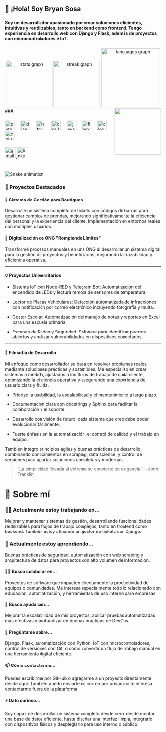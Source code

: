 <h2 align="left">👋 ¡Hola! Soy Bryan Sosa</h2>

###

<h4 align="left">Soy un desarrollador apasionado por crear soluciones eficientes, intuitivas y reutilizables, tanto en backend como frontend. Tengo experiencia en desarrollo web con Django y Flask, además de proyectos con microcontroladores e IoT.</h4>

###

<div align="center">
  <img src="https://github-readme-stats.vercel.app/api?username=DoomOs&hide_title=false&hide_rank=true&show_icons=true&include_all_commits=false&count_private=false&disable_animations=false&theme=default&locale=es&hide_border=false" height="150" alt="stats graph"  />
  <img src="https://streak-stats.demolab.com?user=DoomOs&locale=es&mode=weekly&theme=default&hide_border=false&border_radius=5" height="150" alt="streak graph"  />
  <img src="https://github-readme-stats.vercel.app/api/top-langs?username=DoomOs&locale=es&hide_title=false&layout=compact&card_width=320&langs_count=6&theme=default&hide_border=false" height="190" alt="languages graph"  />
</div>
###

<img align="right" height="150" src="https://i.pinimg.com/originals/41/7e/be/417ebee986aec41629278b1e04cfbfe9.gif"  />

###

<div align="left">
  <img src="https://cdn.jsdelivr.net/gh/devicons/devicon/icons/python/python-original.svg" height="30" alt="python logo"  />
  <img width="12" />
  <img src="https://cdn.jsdelivr.net/gh/devicons/devicon/icons/django/django-plain.svg" height="30" alt="django logo"  />
  <img width="12" />
  <img src="https://cdn.jsdelivr.net/gh/devicons/devicon/icons/html5/html5-original.svg" height="30" alt="html5 logo"  />
  <img width="12" />
  <img src="https://cdn.jsdelivr.net/gh/devicons/devicon/icons/css3/css3-original.svg" height="30" alt="css3 logo"  />
  <img width="12" />
  <img src="https://cdn.jsdelivr.net/gh/devicons/devicon/icons/javascript/javascript-original.svg" height="30" alt="javascript logo"  />
  <img width="12" />
  <img src="https://cdn.jsdelivr.net/gh/devicons/devicon/icons/flask/flask-original.svg" height="30" alt="flask logo"  />
  <img width="12" />
  <img src="https://cdn.jsdelivr.net/gh/devicons/devicon/icons/c/c-original.svg" height="30" alt="c logo"  />
  <img width="12" />
  <img src="https://cdn.jsdelivr.net/gh/devicons/devicon/icons/cplusplus/cplusplus-original.svg" height="30" alt="cplusplus logo"  />
</div>

###

<div align="left">
  <a href="jancarlososa@gmail.com" target="_blank">
    <img src="https://img.shields.io/static/v1?message=Gmail&logo=gmail&label=&color=D14836&logoColor=white&labelColor=&style=for-the-badge" height="35" alt="gmail logo"  />
  </a>
  <a href="https://www.linkedin.com/in/bryan-sosa-a3709a186/" target="_blank">
    <img src="https://img.shields.io/static/v1?message=LinkedIn&logo=linkedin&label=&color=0077B5&logoColor=white&labelColor=&style=for-the-badge" height="35" alt="linkedin logo"  />
  </a>
</div>

###

<br clear="both">

<img src="https://raw.githubusercontent.com/DoomOs/DoomOs/output/snake.svg" alt="Snake animation" />

###

### 🔧 Proyectos Destacados

###

#### 🛒 Sistema de Gestión para Boutiques

Desarrollé un sistema completo de tickets con códigos de barras para gestionar cambios de prendas, mejorando significativamente la eficiencia del personal y la experiencia del cliente. Implementación en entornos reales con múltiples usuarios.

#### 🌱 Digitalización de ONG "Rompiendo Límites"

Transformé procesos manuales en una ONG al desarrollar un sistema digital para la gestión de proyectos y beneficiarios, mejorando la trazabilidad y eficiencia operativa.

---

#### 💡 Proyectos Universitarios

- Sistema IoT con Node-RED y Telegram Bot: Automatización del encendido de LEDs y lectura remota de sensores de temperatura.

- Lector de Placas Vehiculares: Detección automatizada de infracciones con notificación por correo electrónico incluyendo fotografía y multa.

- Gestor Escolar: Automatización del manejo de notas y reportes en Excel para una escuela primaria.

- Escaneo de Redes y Seguridad: Software para identificar puertos abiertos y analizar vulnerabilidades en dispositivos conectados.

---

#### 🧭 Filosofía de Desarrollo

Mi enfoque como desarrollador se basa en resolver problemas reales mediante soluciones prácticas y sostenibles. Me especializo en crear sistemas a medida, ajustados a los flujos de trabajo de cada cliente, optimizando la eficiencia operativa y asegurando una experiencia de usuario clara y fluida.

- Priorizo la usabilidad, la escalabilidad y el mantenimiento a largo plazo.

- Documentación clara con docstrings y Sphinx para facilitar la colaboración y el soporte.

- Desarrollo con visión de futuro: cada sistema que creo debe poder evolucionar fácilmente.

- Fuerte énfasis en la automatización, el control de calidad y el trabajo en equipo.

También integro principios ágiles y buenas prácticas de desarrollo, combinando conocimientos en scraping, data science, y control de versiones para aportar soluciones completas y modernas.

> “La simplicidad llevada al extremo se convierte en elegancia.” – Jonh Franklin

###

# 👨‍ Sobre mí

### 👨‍💻 Actualmente estoy trabajando en...

Mejorar y mantener sistemas de gestión, desarrollando funcionalidades reutilizables para flujos de trabajo complejos, tanto en frontend como backend. También estoy afinando un gestor de tickets con Django.

### 🧠 Actualmente estoy aprendiendo...

Buenas prácticas de seguridad, automatización con web scraping y arquitectura de datos para proyectos con alto volumen de información.

#### 🧙‍♂️ Busco colaborar en...

Proyectos de software que impacten directamente la productividad de equipos o comunidades. Me interesa especialmente todo lo relacionado con educación, automatización, y herramientas de uso interno para empresas.

#### 🤔 Busco ayuda con...

Mejorar la escalabilidad de mis proyectos, aplicar pruebas automatizadas más efectivas y profundizar en buenas prácticas de DevOps.

#### 💬 Pregúntame sobre...

Django, Flask, automatización con Python, IoT con microcontroladores, control de versiones con Git, o cómo convertir un flujo de trabajo manual en una herramienta digital eficiente.

#### 📫 Cómo contactarme...

Puedes escribirme por GitHub o agregarme a un proyecto directamente desde aquí. También puedo enviarte mi correo por privado si te interesa contactarme fuera de la plataforma.

#### ⚡️ Dato curioso...

Soy capaz de desarrollar un sistema completo desde cero: desde montar una base de datos eficiente, hasta diseñar una interfaz limpia, integrarlo con dispositivos físicos y despleglarlo para uso interno o público.

